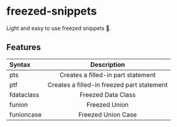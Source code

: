 # freezed-snippets

Light and easy to use freezed snippets 🚀.

## Features

| Syntax     |                Description                 |
| :--------- | :----------------------------------------: |
| pts        |     Creates a filled-in part statement     |
| ptf        | Creates a filled-in freezed part statement |
| fdataclass |             Freezed Data Class             |
| funion |             Freezed Union             |
| funioncase |             Freezed Union Case             |

